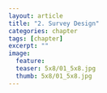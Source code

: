 ```yaml
---
layout: article
title: "2. Survey Design"
categories: chapter
tags: [chapter]
excerpt: ""
image:
  feature: 
  teaser: 5x8/01_5x8.jpg
  thumb: 5x8/01_5x8.jpg
---
```

